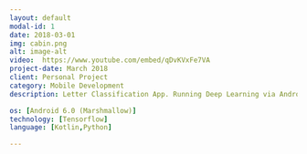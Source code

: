 ```yaml
---
layout: default
modal-id: 1
date: 2018-03-01
img: cabin.png
alt: image-alt
video:  https://www.youtube.com/embed/qDvKVxFe7VA
project-date: March 2018
client: Personal Project
category: Mobile Development
description: Letter Classification App. Running Deep Learning via Android Mobile. The app are able to classify A,B,C until J (10 letters). Model are trained accordingly with dataset consist of label. Model with training weights are saved. 

os: [Android 6.0 (Marshmallow)]
technology: [Tensorflow]
language: [Kotlin,Python]

---
```

